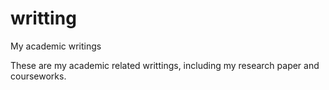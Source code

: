 # writting
My academic writings 

These are my academic related writtings, including my research paper and courseworks.
